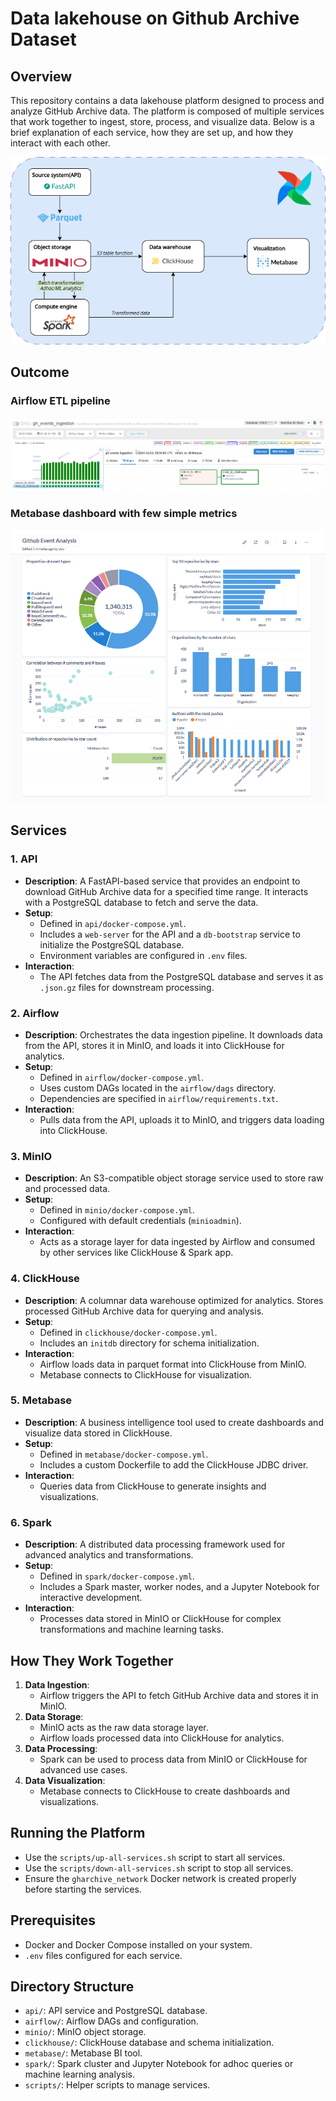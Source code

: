 # Data lakehouse on Github Archive Dataset
## Overview

This repository contains a data lakehouse platform designed to process and analyze GitHub Archive data. The platform is composed of multiple services that work together to ingest, store, process, and visualize data. Below is a brief explanation of each service, how they are set up, and how they interact with each other.

![System design diagram](docs/system-design.drawio.png)

## Outcome
### Airflow ETL pipeline
![Airflow dag](docs/airflow-dag.png)

### Metabase dashboard with few simple metrics
![Metabase dashboard](docs/metabase-dashboard.png)

## Services

### 1. **API**
- **Description**: A FastAPI-based service that provides an endpoint to download GitHub Archive data for a specified time range. It interacts with a PostgreSQL database to fetch and serve the data.
- **Setup**: 
    - Defined in `api/docker-compose.yml`.
    - Includes a `web-server` for the API and a `db-bootstrap` service to initialize the PostgreSQL database.
    - Environment variables are configured in `.env` files.
- **Interaction**: 
    - The API fetches data from the PostgreSQL database and serves it as `.json.gz` files for downstream processing.

### 2. **Airflow**
- **Description**: Orchestrates the data ingestion pipeline. It downloads data from the API, stores it in MinIO, and loads it into ClickHouse for analytics.
- **Setup**: 
    - Defined in `airflow/docker-compose.yml`.
    - Uses custom DAGs located in the `airflow/dags` directory.
    - Dependencies are specified in `airflow/requirements.txt`.
- **Interaction**: 
    - Pulls data from the API, uploads it to MinIO, and triggers data loading into ClickHouse.

### 3. **MinIO**
- **Description**: An S3-compatible object storage service used to store raw and processed data.
- **Setup**: 
    - Defined in `minio/docker-compose.yml`.
    - Configured with default credentials (`minioadmin`).
- **Interaction**: 
    - Acts as a storage layer for data ingested by Airflow and consumed by other services like ClickHouse & Spark app.

### 4. **ClickHouse**
- **Description**: A columnar data warehouse optimized for analytics. Stores processed GitHub Archive data for querying and analysis.
- **Setup**: 
    - Defined in `clickhouse/docker-compose.yml`.
    - Includes an `initdb` directory for schema initialization.
- **Interaction**: 
    - Airflow loads data in parquet format into ClickHouse from MinIO.
    - Metabase connects to ClickHouse for visualization.

### 5. **Metabase**
- **Description**: A business intelligence tool used to create dashboards and visualize data stored in ClickHouse.
- **Setup**: 
    - Defined in `metabase/docker-compose.yml`.
    - Includes a custom Dockerfile to add the ClickHouse JDBC driver.
- **Interaction**: 
    - Queries data from ClickHouse to generate insights and visualizations.

### 6. **Spark**
- **Description**: A distributed data processing framework used for advanced analytics and transformations.
- **Setup**: 
    - Defined in `spark/docker-compose.yml`.
    - Includes a Spark master, worker nodes, and a Jupyter Notebook for interactive development.
- **Interaction**: 
    - Processes data stored in MinIO or ClickHouse for complex transformations and machine learning tasks.

## How They Work Together

1. **Data Ingestion**: 
     - Airflow triggers the API to fetch GitHub Archive data and stores it in MinIO.
2. **Data Storage**: 
     - MinIO acts as the raw data storage layer.
     - Airflow loads processed data into ClickHouse for analytics.
3. **Data Processing**: 
     - Spark can be used to process data from MinIO or ClickHouse for advanced use cases.
4. **Data Visualization**: 
     - Metabase connects to ClickHouse to create dashboards and visualizations.

## Running the Platform

- Use the `scripts/up-all-services.sh` script to start all services.
- Use the `scripts/down-all-services.sh` script to stop all services.
- Ensure the `gharchive_network` Docker network is created properly before starting the services.

## Prerequisites

- Docker and Docker Compose installed on your system.
- `.env` files configured for each service.

## Directory Structure

- `api/`: API service and PostgreSQL database.
- `airflow/`: Airflow DAGs and configuration.
- `minio/`: MinIO object storage.
- `clickhouse/`: ClickHouse database and schema initialization.
- `metabase/`: Metabase BI tool.
- `spark/`: Spark cluster and Jupyter Notebook for adhoc queries or machine learning analysis.
- `scripts/`: Helper scripts to manage services.

